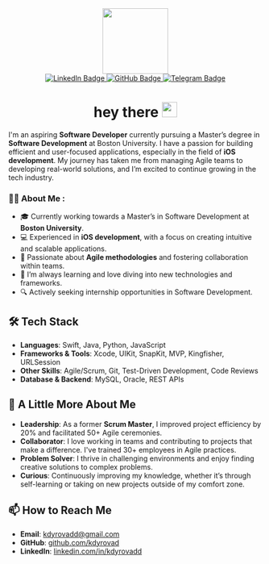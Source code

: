 <div id="header" align="center">
  <img src="https://i.giphy.com/media/v1.Y2lkPTc5MGI3NjExazA2emZpdW5rNHA0eDF6MnZ1YXR4dWcyemh3NGttNjFseDJvZ3EwYyZlcD12MV9pbnRlcm5hbF9naWZfYnlfaWQmY3Q9cw/aIJDrOomj81MQZz2uO/giphy.gif" width="130"/>
</div>

<div id="badges" align="center">
  <a href="https://www.linkedin.com/in/kdyrovadd/">
    <img src="https://img.shields.io/badge/LinkedIn-blue?style=for-the-badge&logo=linkedin&logoColor=white" alt="LinkedIn Badge"/>
  </a>
  <a href="https://github.com/kdyrovad">
    <img src="https://img.shields.io/badge/Github-black?style=for-the-badge&logo=github&logoColor=white" alt="GitHub Badge"/>
  </a>
  <a href="https://t.me/kdyrovadd">
    <img src="https://img.shields.io/badge/Telegram-blue?style=for-the-badge&logo=telegram&logoColor=white" alt="Telegram Badge"/>
  </a>
</div>

<h1 align="center">
  hey there
  <img src="https://media.giphy.com/media/hvRJCLFzcasrR4ia7z/giphy.gif" width="30px"/>
</h1>

I'm an aspiring **Software Developer** currently pursuing a Master’s degree in **Software Development** at Boston University. I have a passion for building efficient and user-focused applications, especially in the field of **iOS development**. My journey has taken me from managing Agile teams to developing real-world solutions, and I’m excited to continue growing in the tech industry.

### :woman_technologist: About Me :
- 🎓 Currently working towards a Master’s in Software Development at **Boston University**.
- 💻 Experienced in **iOS development**, with a focus on creating intuitive and scalable applications.
- 🚀 Passionate about **Agile methodologies** and fostering collaboration within teams.
- 🌱 I’m always learning and love diving into new technologies and frameworks.
- 🔍 Actively seeking internship opportunities in Software Development.

## 🛠️ Tech Stack
- **Languages**: Swift, Java, Python, JavaScript  
- **Frameworks & Tools**: Xcode, UIKit, SnapKit, MVP, Kingfisher, URLSession  
- **Other Skills**: Agile/Scrum, Git, Test-Driven Development, Code Reviews  
- **Database & Backend**: MySQL, Oracle, REST APIs

## 🚀 A Little More About Me
- **Leadership**: As a former **Scrum Master**, I improved project efficiency by 20% and facilitated 50+ Agile ceremonies.
- **Collaborator**: I love working in teams and contributing to projects that make a difference. I've trained 30+ employees in Agile practices.
- **Problem Solver**: I thrive in challenging environments and enjoy finding creative solutions to complex problems.
- **Curious**: Continuously improving my knowledge, whether it’s through self-learning or taking on new projects outside of my comfort zone.

## 📫 How to Reach Me
- **Email**: [kdyrovadd@gmail.com](mailto:kdyrovadd@gmail.com)  
- **GitHub**: [github.com/kdyrovad](https://github.com/kdyrovad)  
- **LinkedIn**: [linkedin.com/in/kdyrovadd](https://www.linkedin.com/in/kdyrovadd/)

<!--
**kdyrovad/kdyrovad** is a ✨ _special_ ✨ repository because its `README.md` (this file) appears on your GitHub profile.

Here are some ideas to get you started:

- 🔭 I’m currently working on ...
- 🌱 I’m currently learning ...
- 👯 I’m looking to collaborate on ...
- 🤔 I’m looking for help with ...
- 💬 Ask me about ...
- 📫 How to reach me: ...
- 😄 Pronouns: ...
- ⚡ Fun fact: ...
-->
